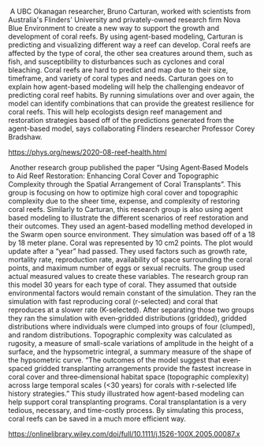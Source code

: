 ​	A UBC Okanagan researcher, Bruno Carturan, worked with scientists from Australia's Flinders' University and privately-owned research firm Nova Blue Environment to create a new way to support the growth and development of coral reefs. By using agent-based modeling, Carturan is predicting and visualizing different way a reef can develop. Coral reefs are affected by the type of coral, the other sea creatures around them, such as fish, and susceptibility to disturbances such as cyclones and coral bleaching. Coral reefs are hard to predict and map due to their size, timeframe, and variety of coral types and needs. Carturan goes on to explain how agent-based modeling will help the challenging endeavor of predicting coral reef habits. By running simulations over and over again, the model can identify combinations that can provide the greatest resilience for coral reefs. This will help ecologists design reef management and restoration strategies based off of the predictions generated from the agent-based model, says collaborating Flinders researcher Professor Corey Bradshaw.

https://phys.org/news/2020-08-reef-health.html

​      Another research group published the paper “Using Agent‐Based Models to Aid Reef Restoration: Enhancing Coral Cover and Topographic Complexity through the Spatial Arrangement of Coral Transplants”. This group is focusing on how to optimize high coral cover and topographic complexity due to the sheer time, expense, and complexity of restoring coral reefs. Similarly to Carturan, this research group is also using agent based modeling to illustrate the different scenarios of reef restoration and their outcomes. They used an agent-based modelling method developed in the Swarm open source environment. They simulation was based off of a 18 by 18 meter plane. Coral was represented by 10 cm2 points. The plot would update after a “year” had passed. They used factors such as growth rate, mortality rate, reproduction rate, availability of space surrounding the coral points, and maximum number of eggs or sexual recruits. The group used actual measured values to create these variables. The research group ran this model 30 years for each type of coral. They assumed that outside environmental factors would remain constant of the simulation. They ran the simulation with fast reproducing coral (r-selected) and coral that reproduces at a slower rate (K-selected). After separating those two groups they ran the simulation with even‐gridded distributions (gridded), gridded distributions where individuals were clumped into groups of four (clumped), and random distributions. Topographic complexity was calculated as rugosity, a measure of small-scale variations of amplitude in the height of a surface, and the hypsometric integral, a summary measure of the shape of the hypsometric curve. “The outcomes of the model suggest that even‐spaced gridded transplanting arrangements provide the fastest increase in coral cover and three‐dimensional habitat space (topographic complexity) across large temporal scales (<30 years) for corals with r‐selected life history strategies.” This study illustrated how agent-based modeling can help support coral transplanting programs. Coral transplantation is a very tedious, necessary, and time-costly process. By simulating this process, coral reefs can be saved in a much more efficient way.

https://onlinelibrary.wiley.com/doi/full/10.1111/j.1526-100X.2005.00087.x